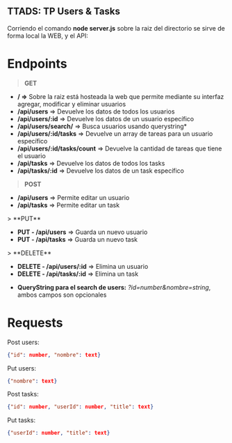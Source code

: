 ## TTADS: TP Users & Tasks
Corriendo el comando <strong>node server.js</strong> sobre la raiz del directorio se sirve de forma local la WEB, y el API:
# Endpoints
> **GET**
<ul>
<li><strong>/ =></strong> Sobre la raiz está hosteada la web que permite mediante su interfaz agregar, modificar y eliminar usuarios</li>
<li><strong>/api/users</strong> => Devuelve los datos de todos los usuarios</li>
<li><strong>/api/users/:id</strong> => Devuelve los datos de un usuario específico</li>
<li><strong>/api/users/search/</strong> => Busca usuarios usando querystring*</li>
<li><strong>/api/users/:id/tasks</strong> => Devuelve un array de tareas para un usuario específico</li>
<li><strong>/api/users/:id/tasks/count</strong> => Devuelve la cantidad de tareas que tiene el usuario</li>
<li><strong>/api/tasks</strong> => Devuelve los datos de todos los tasks</li>
<li><strong>/api/tasks/:id</strong> => Devuelve los datos de un task específico</li>
</ul>

> **POST**
<ul>
<li><strong>/api/users</strong> => Permite editar un usuario</li>
<li><strong>/api/tasks</strong> => Permite editar un task</li>
</ul>
> **PUT**
<ul>
<li><strong>PUT - /api/users</strong> => Guarda un nuevo usuario</li>
<li><strong>PUT - /api/tasks</strong> => Guarda un nuevo task</li>
</ul>
> **DELETE**
<ul>
<li><strong>DELETE - /api/users/:id</strong> => Elimina un usuario</li>
<li><strong>DELETE - /api/tasks/:id</strong> => Elimina un task</li>
</ul>

* **QueryString para el search de users:** _?id=number&nombre=string_, ambos campos son opcionales

# Requests
Post users:
```json
{"id": number, "nombre": text}
```
Put users:
```json
{"nombre": text}
```
Post tasks:
```json
{"id": number, "userId": number, "title": text}
```
Put tasks:
```json
{"userId": number, "title": text}
```
